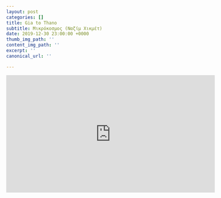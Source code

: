 ```yaml
---
layout: post
categories: []
title: Gia to Thano
subtitle: Μικρόκοσμος (Ναζίμ Χικμέτ)
date: 2019-12-30 23:00:00 +0000
thumb_img_path: ''
content_img_path: ''
excerpt: ''
canonical_url: ''

---
```

<iframe width="560" height="315" src="https://www.youtube.com/embed/tghs7nufdnU" frameborder="0" allow="accelerometer; autoplay; encrypted-media; gyroscope; picture-in-picture" allowfullscreen></iframe>